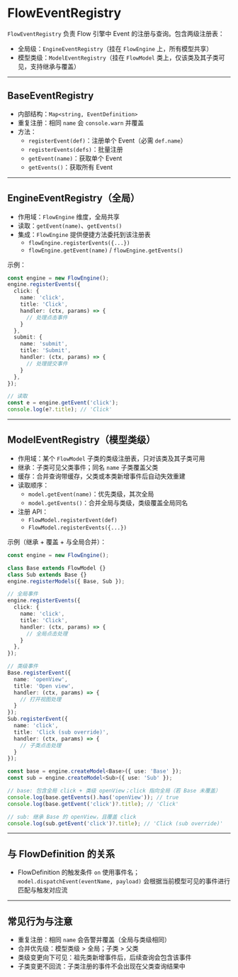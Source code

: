 # FlowEventRegistry

`FlowEventRegistry` 负责 Flow 引擎中 Event 的注册与查询。包含两级注册表：
- 全局级：`EngineEventRegistry`（挂在 `FlowEngine` 上，所有模型共享）
- 模型类级：`ModelEventRegistry`（挂在 `FlowModel` 类上，仅该类及其子类可见，支持继承与覆盖）

---

## BaseEventRegistry

- 内部结构：`Map<string, EventDefinition>`
- 重复注册：相同 `name` 会 `console.warn` 并覆盖
- 方法：
  - `registerEvent(def)`：注册单个 Event（必需 `def.name`）
  - `registerEvents(defs)`：批量注册
  - `getEvent(name)`：获取单个 Event
  - `getEvents()`：获取所有 Event

---

## EngineEventRegistry（全局）

- 作用域：`FlowEngine` 维度，全局共享
- 读取：`getEvent(name)`、`getEvents()`
- 集成：`FlowEngine` 提供便捷方法委托到该注册表
  - `flowEngine.registerEvents({...})`
  - `flowEngine.getEvent(name)` / `flowEngine.getEvents()`

示例：
```ts
const engine = new FlowEngine();
engine.registerEvents({
  click: { 
    name: 'click', 
    title: 'Click',
    handler: (ctx, params) => {
      // 处理点击事件
    }
  },
  submit: { 
    name: 'submit', 
    title: 'Submit',
    handler: (ctx, params) => {
      // 处理提交事件
    }
  },
});

// 读取
const e = engine.getEvent('click');
console.log(e?.title); // 'Click'
```

---

## ModelEventRegistry（模型类级）

- 作用域：某个 `FlowModel` 子类的类级注册表，只对该类及其子类可用
- 继承：子类可见父类事件；同名 `name` 子类覆盖父类
- 缓存：合并查询带缓存，父类或本类新增事件后自动失效重建
- 读取顺序：
  - `model.getEvent(name)`：优先类级，其次全局
  - `model.getEvents()`：合并全局与类级，类级覆盖全局同名
- 注册 API：
  - `FlowModel.registerEvent(def)`
  - `FlowModel.registerEvents({...})`

示例（继承 + 覆盖 + 与全局合并）：
```ts
const engine = new FlowEngine();

class Base extends FlowModel {}
class Sub extends Base {}
engine.registerModels({ Base, Sub });

// 全局事件
engine.registerEvents({
  click: { 
    name: 'click', 
    title: 'Click',
    handler: (ctx, params) => {
      // 全局点击处理
    }
  },
});

// 类级事件
Base.registerEvent({ 
  name: 'openView', 
  title: 'Open view',
  handler: (ctx, params) => {
    // 打开视图处理
  }
});
Sub.registerEvent({ 
  name: 'click', 
  title: 'Click (sub override)',
  handler: (ctx, params) => {
    // 子类点击处理
  }
});

const base = engine.createModel<Base>({ use: 'Base' });
const sub = engine.createModel<Sub>({ use: 'Sub' });

// base: 包含全局 click + 类级 openView；click 指向全局（若 Base 未覆盖）
console.log(base.getEvents().has('openView')); // true
console.log(base.getEvent('click')?.title); // 'Click'

// sub: 继承 Base 的 openView，且覆盖 click
console.log(sub.getEvent('click')?.title); // 'Click (sub override)'
```

---

## 与 FlowDefinition 的关系

- FlowDefinition 的触发条件 `on` 使用事件名；`model.dispatchEvent(eventName, payload)` 会根据当前模型可见的事件进行匹配与触发对应流

---

## 常见行为与注意

- 重复注册：相同 `name` 会告警并覆盖（全局与类级相同）
- 合并优先级：模型类级 > 全局；子类 > 父类
- 类级变更向下可见：祖先类新增事件后，后续查询会包含该事件
- 子类变更不回流：子类注册的事件不会出现在父类查询结果中
